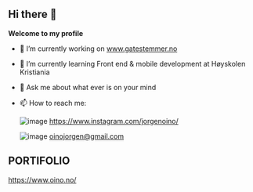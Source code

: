 ## Hi there 👋

 

**Welcome to my profile**

- 🔭 I’m currently working on  www.gatestemmer.no
- 🌱 I’m currently learning Front end & mobile development at Høyskolen Kristiania
 
- 💬 Ask me about what ever is on your mind
- 📫 How to reach me:

  
  ![image](https://github.com/joroinnoroff/joroinnoroff/assets/112621392/43493bff-677f-4930-ac45-e7709d9358b0)
  https://www.instagram.com/jorgenoino/

  
  ![image](https://github.com/joroinnoroff/joroinnoroff/assets/112621392/a9ade0e1-bcbb-46f5-9a6a-7011d82b6d42)
  oinojorgen@gmail.com
 
 ## PORTIFOLIO
 

 https://www.oino.no/
